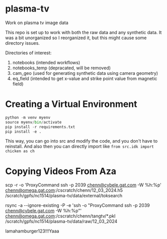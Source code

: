 # plasma-tv
Work on plasma tv image data

This repo is set up to work with both the raw data and any synthetic data. It was a bit unorganized so I reorganized it, but this might cause some directory issues.

Directories of interest:
1. notebooks (intended workflows)
1. notebooks_temp (depracated, will be removed)
1. cam_geo (used for generating synthetic data using camera geometry)
1. eq_field (intended to get x-value and strike point value from magnetic field)

# Creating a Virtual Environment
```python
python -m venv myenv
source myenv/bin/activate
pip install -r requirements.txt
pip install -e .
```

This way, you can go into src and modify the code, and you don't have to reinstall. And also then you can directly import like `from src.idk import chicken as ch`

# Copying Videos From Aza

scp -r -o 'ProxyCommand ssh -p 2039 chenn@cybele.gat.com -W %h:%p' chenn@omega.gat.com:/cscratch/chenn/12_03_2024.h5 /scratch/gpfs/nc1514/plasma-tv/data/external/toksearch

rsync -a --ignore-existing -P -e 'ssh -o "ProxyCommand ssh -p 2039 chenn@cybele.gat.com -W %h:%p"' chenn@omega.gat.com:/cscratch/chenn/tangtv/*.pkl /scratch/gpfs/nc1514/plasma-tv/data/raw/12_03_2024

Iamahamburger123!!!Yaaa